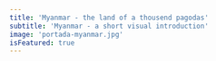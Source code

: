 ```yaml
---
title: 'Myanmar - the land of a thousend pagodas'
subtitle: 'Myanmar - a short visual introduction'
image: 'portada-myanmar.jpg'
isFeatured: true
---
```

